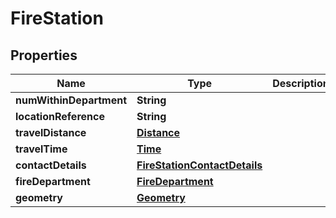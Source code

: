 
# FireStation

## Properties
Name | Type | Description | Notes
------------ | ------------- | ------------- | -------------
**numWithinDepartment** | **String** |  |  [optional]
**locationReference** | **String** |  |  [optional]
**travelDistance** | [**Distance**](Distance.md) |  |  [optional]
**travelTime** | [**Time**](Time.md) |  |  [optional]
**contactDetails** | [**FireStationContactDetails**](FireStationContactDetails.md) |  |  [optional]
**fireDepartment** | [**FireDepartment**](FireDepartment.md) |  |  [optional]
**geometry** | [**Geometry**](Geometry.md) |  |  [optional]



